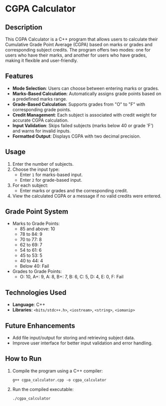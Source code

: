 # CGPA Calculator

## Description

This CGPA Calculator is a C++ program that allows users to calculate their Cumulative Grade Point Average (CGPA) based on marks or grades and corresponding subject credits. The program offers two modes: one for users who have their marks, and another for users who have grades, making it flexible and user-friendly.

## Features

- **Mode Selection**: Users can choose between entering marks or grades.
- **Marks-Based Calculation**: Automatically assigns grade points based on a predefined marks range.
- **Grade-Based Calculation**: Supports grades from "O" to "F" with corresponding grade points.
- **Credit Management**: Each subject is associated with credit weight for accurate CGPA calculation.
- **Input Validation**: Skips failed subjects (marks below 40 or grade 'F') and warns for invalid inputs.
- **Formatted Output**: Displays CGPA with two decimal precision.

## Usage

1. Enter the number of subjects.
2. Choose the input type:
   - Enter `1` for marks-based input.
   - Enter `2` for grade-based input.
3. For each subject:
   - Enter marks or grades and the corresponding credit.
4. View the calculated CGPA or a message if no valid credits were entered.

## Grade Point System

- Marks to Grade Points:
  - 85 and above: 10
  - 78 to 84: 9
  - 70 to 77: 8
  - 62 to 69: 7
  - 54 to 61: 6
  - 45 to 53: 5
  - 40 to 44: 4
  - Below 40: Fail
- Grades to Grade Points:
  - O: 10, A+: 9, A: 8, B+: 7, B: 6, C: 5, D: 4, E: 0, F: Fail

## Technologies Used

- **Language**: C++
- **Libraries**: `<bits/stdc++.h>`, `<iostream>`, `<string>`, `<iomanip>`

## Future Enhancements

- Add file input/output for storing and retrieving subject data.
- Improve user interface for better input validation and error handling.

## How to Run

1. Compile the program using a C++ compiler:
   ```
   g++ cgpa_calculator.cpp -o cgpa_calculator
   ```
2. Run the compiled executable:
   ```
   ./cgpa_calculator
   ```
